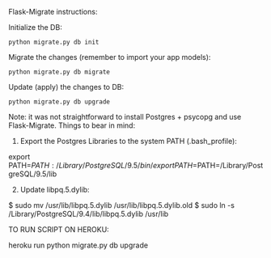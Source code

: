 Flask-Migrate instructions:

Initialize the DB:

    python migrate.py db init

Migrate the changes (remember to import your app models):

    python migrate.py db migrate

Update (apply) the changes to DB:

    python migrate.py db upgrade

Note: it was not straightforward to install Postgres + psycopg and use Flask-Migrate.
Things to bear in mind:

1. Export the Postgres Libraries to the system PATH (.bash_profile):

export PATH=$PATH:/Library/PostgreSQL/9.5/bin/
export PATH=$PATH=/Library/PostgreSQL/9.5/lib

2. Update libpq.5.dylib:

$ sudo mv /usr/lib/libpq.5.dylib /usr/lib/libpq.5.dylib.old
$ sudo ln -s /Library/PostgreSQL/9.4/lib/libpq.5.dylib /usr/lib

TO RUN SCRIPT ON HEROKU:

heroku run python  migrate.py db upgrade





